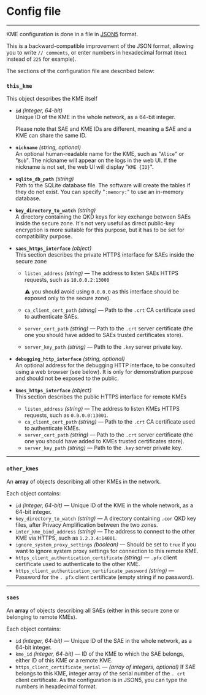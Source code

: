 # Config file

---

KME configuration is done in a file in [JSON5](https://json5.org/) format.

This is a backward-compatible improvement of the JSON format, allowing you 
to write `// comments`, or enter numbers in hexadecimal format (`0xe1` instead 
of `225` for example).

The sections of the configuration file are described below:

### `this_kme`

This object describes the KME itself

- **`id`** *(integer, 64-bit)*  
  Unique ID of the KME in the whole network, as a 64-bit integer.
  
  Please 
  note that SAE and KME IDs are different, meaning a SAE and a KME can share the same ID.

- **`nickname`** *(string, optional)*  
  An optional human-readable name for the KME, such as "`Alice`" or "`Bob`".
  The nickname will appear on the logs in the web UI. If the nickname is 
   not set, the web UI will display "`KME {ID}`".

- **`sqlite_db_path`** *(string)*  
  Path to the SQLite database file.
  The software will create the tables if they do not exist.
  You can specify "`:memory:`" to use an in-memory database.

- **`key_directory_to_watch`** *(string)*  
  A directory containing the QKD keys for key exchange between SAEs inside the secure zone. It's not very useful as direct public-key encryption is more suitable for this purpose, but it has to be set for compatibility purpose.

- **`saes_https_interface`** *(object)*  
  This section describes the private HTTPS interface for SAEs inside the secure zone
    - `listen_address` *(string)* — The address to listen SAEs HTTPS requests, such as 
      `10.0.0.2:13000`
      
      :warning: you should avoid using `0.0.0.0` as this interface should be exposed only to the secure zone).
    - `ca_client_cert_path` *(string)* — Path to the `.crt` CA certificate used to 
      authenticate SAEs.
    - `server_cert_path` *(string)* — Path to the `.crt` server certificate (the one 
      you should have added to SAEs trusted certificates store).
    - `server_key_path` *(string)* — Path to the `.key` server private key.

- **`debugging_http_interface`** *(string, optional)*  
  An optional address for the debugging HTTP interface, to be consulted using a web browser (see below). It is only for demonstration purpose and should not be exposed to the public.

- **`kmes_https_interface`** *(object)*  
  This section describes the public HTTPS interface for remote KMEs
    - `listen_address` *(string)* — The address to listen KMEs HTTPS requests, such as 
      `0.0.0.0:13001`.
    - `ca_client_cert_path` *(string)* — Path to the `.crt` CA certificate used to 
      authenticate KMEs.
    - `server_cert_path` *(string)* — Path to the `.crt` server certificate (the one 
      you should have added to KMEs trusted certificates store).
    - `server_key_path` *(string)* — Path to the `.key` server private key.

---

### `other_kmes`

An **array** of objects describing all other KMEs in the network.

Each object contains:

- `id` *(integer, 64-bit)* — Unique ID of the KME in the whole network, as a 64-bit integer.
- `key_directory_to_watch` *(string)* — A directory containing `.cor` QKD key files, 
  after Privacy Amplification between the two zones.
- `inter_kme_bind_address` *(string)* — The address to connect to the other KME via 
  HTTPS, such as `1.2.3.4:14001`.
- `ignore_system_proxy_settings` *(boolean)* — Should be set to `true` if you 
  want to ignore system proxy settings for connection to this remote KME.
- `https_client_authentication_certificate` *(string)* — `.pfx` client certificate 
  used to authenticate to the other KME.
- `https_client_authentication_certificate_password` *(string)* — Password for the `.
pfx` client certificate (empty string if no password).

---

### `saes`

An **array** of objects describing all SAEs (either in this secure zone or belonging to remote KMEs).

Each object contains:

- `id` *(integer, 64-bit)* — Unique ID of the SAE in the whole network, as a 64-bit integer.
- `kme_id` *(integer, 64-bit)* — ID of the KME to which the SAE belongs, either ID of this KME 
  or a remote KME.
- `https_client_certificate_serial` — *(array of integers, optional)*
   If SAE belongs to this KME, integer array of the serial number of the `.
   crt` client certificate. As the configuration is in JSON5, you can type the numbers in hexadecimal format.